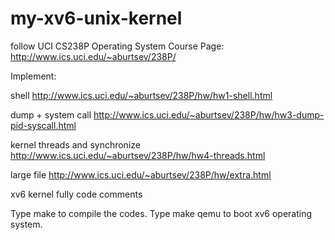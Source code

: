 # my-xv6-unix-kernel
follow UCI CS238P Operating System
Course Page: http://www.ics.uci.edu/~aburtsev/238P/

Implement: 

shell
http://www.ics.uci.edu/~aburtsev/238P/hw/hw1-shell.html

dump + system call
http://www.ics.uci.edu/~aburtsev/238P/hw/hw3-dump-pid-syscall.html

kernel threads and synchronize
http://www.ics.uci.edu/~aburtsev/238P/hw/hw4-threads.html

large file
http://www.ics.uci.edu/~aburtsev/238P/hw/extra.html

xv6 kernel fully code comments

Type make to compile the codes.
Type make qemu to boot xv6 operating system.
